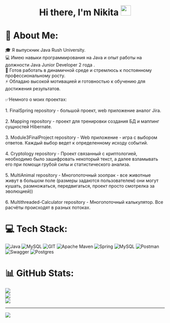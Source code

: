 <h1 align="center">Hi there, I'm <a target="_blank">Nikita</a> 
<img src="https://github.com/blackcater/blackcater/raw/main/images/Hi.gif" height="32"/></h1>

# 💫 About Me:
🎓 Я выпускник Java Rush University.<br>💻 Имею навыки программирования на Java  и опыт работы на должности Java Junior Developer 2 года . <br>🤝 Готов работать в динамичной среде и стремлюсь к постоянному профессиональному росту.<br>⚡ Обладаю высокой мотивацией и готовностью к обучению для достижения результатов.<br> <br>✅Немного о моих проектах:<br>
<br> 1. FinalSpring repository - большой проект, web приложение аналог Jira. <br>
<br> 2. Mapping repository - проект для тренировки cоздания БД и маппинг сущностей Hibernate. <br>
<br> 3. Module3FinalProject repository - Web приложение - игра с выбором ответов. Каждый выбор ведет к определенному исходу событий. <br>
<br> 4. Cryptology repository - Проект связанный с криптологией, необходимо было зашифровать некоторый текст, а далее взламывать его при помощи грубой силы и статистического анализа. <br>
<br> 5. MultiAnimal repository - Многопоточный зоопрак - все животные живут в большом поле (размеры задаются пользователем) они могут кушать, размножаться, передвигаться, проект просто смотрелка за эволюцией)) <br>
<br> 6. Multithreaded-Calculator repository - Многопоточный калькулятор. Все расчёты происходят в разных потоках. <br>


# 💻 Tech Stack:
![Java](https://img.shields.io/badge/java-%23ED8B00.svg?style=for-the-badge&logo=openjdk&logoColor=white) ![MySQL](https://img.shields.io/badge/mysql-%2300000f.svg?style=for-the-badge&logo=mysql&logoColor=white) ![GIT](https://img.shields.io/badge/Git-fc6d26?style=for-the-badge&logo=git&logoColor=white) ![Apache Maven](https://img.shields.io/badge/Apache%20Maven-C71A36?style=for-the-badge&logo=Apache%20Maven&logoColor=white) ![Spring](https://img.shields.io/badge/spring-%236DB33F.svg?style=for-the-badge&logo=spring&logoColor=white) ![MySQL](https://img.shields.io/badge/mysql-%2300000f.svg?style=for-the-badge&logo=mysql&logoColor=white) ![Postman](https://img.shields.io/badge/Postman-FF6C37?style=for-the-badge&logo=postman&logoColor=white) ![Swagger](https://img.shields.io/badge/-Swagger-%23Clojure?style=for-the-badge&logo=swagger&logoColor=white) ![Postgres](https://img.shields.io/badge/postgres-%23316192.svg?style=for-the-badge&logo=postgresql&logoColor=white)
# 📊 GitHub Stats:
![](https://github-readme-stats.vercel.app/api?username=GoryainovNikita&theme=default&hide_border=false&include_all_commits=false&count_private=false)<br/>
![](https://github-readme-streak-stats.herokuapp.com/?user=GoryainovNikita&theme=default&hide_border=false)<br/>
![](https://github-readme-stats.vercel.app/api/top-langs/?username=GoryainovNikita&theme=default&hide_border=false&include_all_commits=false&count_private=false&layout=compact)

---
[![](https://visitcount.itsvg.in/api?id=GoryainovNikita&icon=0&color=0)](https://visitcount.itsvg.in)

<!-- Proudly created with GPRM ( https://gprm.itsvg.in ) -->

